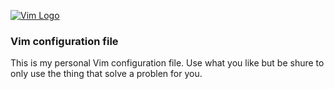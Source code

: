 [![Vim Logo](https://github.com/vim/vim/raw/master/runtime/vimlogo.gif)](https://www.vim.org)

### Vim configuration file ##

This is my personal Vim configuration file. Use what you like but be shure to only use the thing that solve a problen for you.

